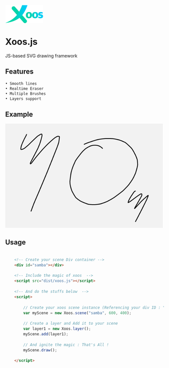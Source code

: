 <img src="utils/images/logo02.png" width="120px"  />

# Xoos.js
JS-based SVG drawing framework

## Features

    • Smooth lines
    • Realtime Eraser
    • Multiple Brushes
    • Layers support

## Example

<img src="utils/images/example01.png" />

## Usage

``` html

    <!-- Create your scene Div container -->
    <div id="samba"></div>
    
    <!-- Include the magic of xoos  -->
    <script src="dist/xoos.js"></script>

    <!-- And do the stuffs below  -->
    <script>

        // Create your xoos scene instance (Referencing your div ID : "samba")
        var myScene = new Xoos.scene("samba", 600, 400);

        // Create a layer and Add it to your scene
        var layer1 = new Xoos.layer();
        myScene.add(layer1);

        // And ignite the magic : That's All !
        myScene.draw();

    </script>

```
